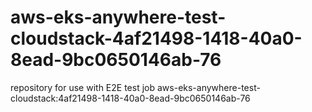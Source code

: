 # aws-eks-anywhere-test-cloudstack-4af21498-1418-40a0-8ead-9bc0650146ab-76
repository for use with E2E test job aws-eks-anywhere-test-cloudstack:4af21498-1418-40a0-8ead-9bc0650146ab-76
